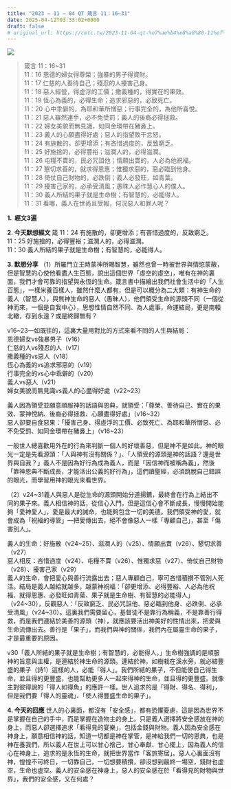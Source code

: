 ```yaml
---
title: "2023 – 11 – 04 QT 箴言 11：16~31"
date: 2025-04-12T03:33:02+0800
draft: false
# original_url: https://cmtc.tw/2023-11-04-qt-%e7%ae%b4%e8%a8%80-11%ef%bc%9a1631
---
```


![](/images/qt.jpg)
> 箴言 11：16\~31  
> 11：16 恩德的婦女得尊榮；強暴的男子得資財。  
> 11：17 仁慈的人善待自己；殘忍的人擾害己身。  
> 11：18 惡人經營，得虛浮的工價；撒義種的，得實在的果效。  
> 11：19 恆心為義的，必得生命；追求邪惡的，必致死亡。  
> 11：20 心中乖僻的，為耶和華所憎惡；行事完全的，為他所喜悅。  
> 11：21 惡人雖然連手，必不免受罰；義人的後裔必得拯救。  
> 11：22 婦女美貌而無見識，如同金環帶在豬鼻上。  
> 11：23 義人的心願盡得好處；惡人的指望致干忿怒。  
> 11：24 有施散的，卻更增添；有吝惜過度的，反致窮乏。  
> 11：25 好施捨的，必得豐裕；滋潤人的，必得滋潤。  
> 11：26 屯糧不賣的，民必咒詛他；情願出賣的，人必為他祝福。  
> 11：27 懇切求善的，就求得恩惠；惟獨求惡的，惡必臨到他身。  
> 11：28 倚仗自己財物的，必跌倒；義人必發旺，如青葉。  
> 11：29 擾害己家的，必承受清風；愚昧人必作慧心人的僕人。  
> 11：30 義人所結的果子就是生命樹；有智慧的，必能得人。  
> 11：31 看哪，義人在世尚且受報，何況惡人和罪人呢？

**1.  經文3遍**

**2. 今天默想經文**
箴 11：24 有施散的，卻更增添；有吝惜過度的，反致窮乏。  
11：25 好施捨的，必得豐裕；滋潤人的，必得滋潤。  
11：30 義人所結的果子就是生命樹；有智慧的，必能得人。

**3. 默想分享**
（1）所羅門立王時蒙神所賜智慧，雖然也曾一時被世界與情慾蒙蔽，但是智慧的心使他看盡人生百態，說出這個世界「虛空的虛空」，唯有在神的裏面，我們才會可靠的指望與永恆的生命。箴言書中描繪出我們社會生活中的「人生百態」，一樣米養百樣人，雖然什麼人都有，但是可以概分為二大類：有神生命的義人（智慧人），與無神生命的惡人（愚昧人），他們領受生命的源頭不同（一個從神而來，一個是自我中心），思想性情自然不同、為人處事，命運結局，更是南轅北轍，存到永遠？或是終歸無有？

v16\~23一如既往的，這裏大量用對比的方式來看不同的人生與結局：  
恩德婦女vs強暴男子（v16）  
仁慈的人vs殘忍的人（v17）  
撒義種的vs惡人（v18）  
恆心為義的vs追求邪惡的（v19）  
行事完全的vs心中乖僻的（v20）  
義人vs惡人（v21）  
婦女美貌而無見識vs義人的心盡得好處（v22\~23）

義人因為領受並願意順服神的話語與恩典，就領受：「尊榮、善待自己、實在的果效、蒙神悅納、後裔必得拯救、心願盡得好處」（v16\~32）  
惡人卻要自食惡果：「擾害己身、得虛浮的工價、必致死亡、為耶和華所憎惡、必不免受罰、如同金環帶在豬鼻上」（v16\~23）

一般世人總喜歡用外在的行為來判斷一個人的好壞善惡，但是神不是如此。神的眼光一定是先看源頭：「人與神有沒有關係？」、「人領受的源頭是神的話語？還是世界與自我？」義人不是因為好行為成為義人，而是「因信神而被稱為義」，然後「靠神恩典不斷成長，才能活出公義的好行為」，這們讀聖經，必須跳脫自己錯誤的眼光，而學習用神的眼光來看世界。

（2）v24\~31義人與惡人是從生命的源頭開始分道揚鑣，最終會在行為上結出不同的果子來。義人相信神的話，從信心入門，但是這信心會不斷成長，慢慢開始能夠「愛神愛人」，愛是最大的誡命，也能夠包含一切的美德。我們領受神的愛，就會成為「祝福的導管」—把愛傳出去，絕不會像惡人一樣「專顧自己」，甚至「傷害別人」。

義人的生命：好施散（v24\~25）、滋潤人的（v25）、情願出賣（v26）、懇切求善（v27）  
惡人相反：吝惜過度（v24）、屯糧不賣（v26）、惟獨求惡（v27）、倚仗自己財物（v28）、擾害己家（v29）  
義人的生命，會把愛心與善行流露出去；惡人專顧自己，寧可吝惜積攢不管別人死活。結局是義人越給就越多，越蒙神祝福：「卻更增添、必得豐裕、人必為他祝福、就得恩惠、必發旺如青葉、果子就是生命樹、有智慧的必能得人」（v24\~30），反觀惡人：「反致窮乏、民必咒詛他、惡必臨到他身、必跌倒、必承受清風」（v24\~30）。這裏我們需要留心，基督徒不是靠行為稱義，不是靠善行得救，而是我們連結於美善的源頭（神），就應該要活出神美好的性情出來，把愛與生命流傳出去。善行是「果子」，而我們與神的關係，我們內在屬靈生命的果子，才是最重要的原因。

v30「義人所結的果子就是生命樹；有智慧的，必能得人。」生命樹強調的是順服神的旨意與主權，是連結於神生命的源頭。連結於神，如樹栽在溪水旁，就必結豐盛的果子（詩1）這樣的人，必能「得人」。我們所結的果子，不但能使自己得生命，並且得的更豐盛，也能幫助更多人一起來得神的生命，並且得的更豐盛。就像主對彼得說的「得人如得魚」的應許一樣。世人追求的是「得財、得名、得利」，但是我們要「得人的靈魂」、「使人得豐盛生命的果子」。

**4. 今天的回應**
世人的心裏面，都沒有「安全感」，都有恐懼憂慮，這是因為世界不是掌握在自己的手中，而是掌握在造物主的身上。只是義人選擇將安全感放在神的身上，而惡人卻選擇追求「看得見的宴樂」，包括金錢與財物。義人因為安全感在神身上，願意相信神的話，知道一切都是神在掌管，是神給我們一切的恩典，也是神在養我們，所以義人在世上可以甘心捨己，甘心奉獻、甘心擺上，因為義人的信心在神身上，追求的是永恆的生命，就把世界當作「客旅寄居」。惡人心裏面沒有神，惶惶不可終日，一切靠自己，一切想要積攢，卻沒想到最終一場空，錢財也虛空，生命也虛空。義人的安全感在神身上，惡人的安全感在於「看得見的財物與世界」，我們的安全感，又在何處？
